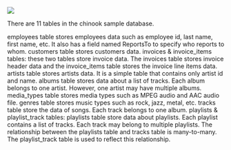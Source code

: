 
![](C:/Users/YUNUS/Desktop/ChinookDatabaseSchema.png)

There are 11 tables in the chinook sample database.


 employees table stores employees data such as employee id, last name, first name, etc. It also has a field named ReportsTo to specify who reports to whom.
 customers table stores customers data.
 invoices & invoice_items tables: these two tables store invoice data. The invoices table stores invoice header data and the invoice_items table stores the invoice line items data.
 artists table stores artists data. It is a simple table that contains only artist id and name.
 albums table stores data about a list of tracks. Each album belongs to one artist. However, one artist may have multiple albums.
 media_types table stores media types such as MPEG audio and AAC audio file.
 genres table stores music types such as rock, jazz, metal, etc.
 tracks table store the data of songs. Each track belongs to one album.
 playlists & playlist_track tables: playlists table store data about playlists. Each playlist contains a list of tracks. Each track may belong to multiple playlists. The relationship between the playlists table and tracks table is many-to-many. The playlist_track table is used to reflect this relationship.
